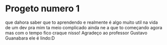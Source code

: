 # Progeto numero 1
que dahora saber que to aprendendo e realmente é algo muito util na vida de um dev pra mim ta meio complicado ainda ne a que to começando agora mas com o tempo fico craque nisso!
Agradeço ao professor Gustavo Guanabara ele é lindo:D


